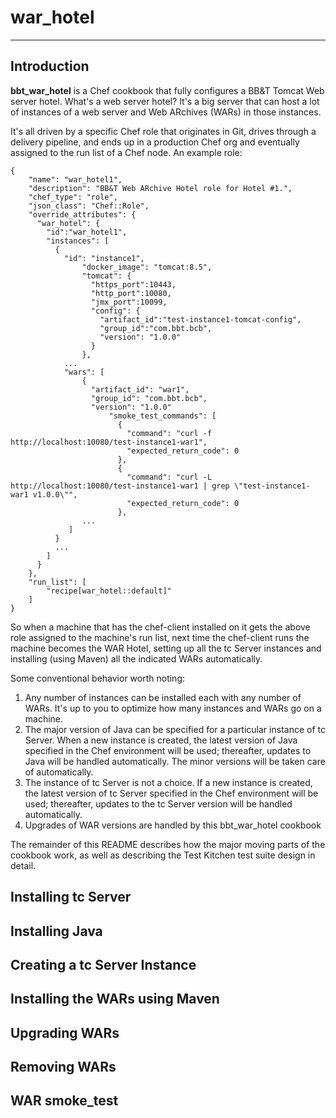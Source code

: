 # war\_hotel
----
## Introduction

__bbt\_war\_hotel__ is a Chef cookbook that fully configures a BB&T Tomcat Web server hotel.  What's a web server hotel?  It's a big server that can host a lot of instances of a web server and Web ARchives (WARs) in those instances. 

It's all driven by a specific Chef role that originates in Git, drives through a delivery pipeline, and ends up in a production Chef org and eventually assigned to the run list of a Chef node. An example role:

```
{
    "name": "war_hotel1",
    "description": "BB&T Web ARchive Hotel role for Hotel #1.",
    "chef_type": "role",
    "json_class": "Chef::Role",
    "override_attributes": {
      "war_hotel": {
        "id":"war_hotel1",
        "instances": [
		  {
		    "id": "instance1",
	            "docker_image": "tomcat:8.5",
	            "tomcat": {
	              "https_port":10443,
	              "http_port":10080,
	              "jmx_port":10099,
	              "config": {
	                "artifact_id":"test-instance1-tomcat-config",
	                "group_id":"com.bbt.bcb",
	                "version": "1.0.0"
	              }
	            },
		  	...
	  	    "wars": [
	  	        {
	  	          "artifact_id": "war1",
	  	          "group_id": "com.bbt.bcb",
	  	          "version": "1.0.0"
	                  "smoke_test_commands": [
	                    {
	                      "command": "curl -f http://localhost:10080/test-instance1-war1",
	                      "expected_return_code": 0
	                    },
	                    {
	                      "command": "curl -L  http://localhost:10080/test-instance1-war1 | grep \"test-instance1-war1 v1.0.0\"",
	                      "expected_return_code": 0
	                    },
		  	    ...
		     ]
		  }
		  ...
        ]
      }
    },
    "run_list": [
        "recipe[war_hotel::default]"
    ]
}
```

So when a machine that has the chef-client installed on it gets the above role assigned to the machine's run list, next time the chef-client runs the machine becomes the WAR Hotel, setting up all the tc Server instances and installing (using Maven) all the indicated WARs automatically.

Some conventional behavior worth noting:

1. Any number of instances can be installed each with any number of WARs. It's up to you to optimize how many instances and WARs go on a machine.
2. The major version of Java can be specified for a particular instance of tc Server. When a new instance is created, the latest version of Java specified in the Chef environment will be used; thereafter, updates to Java will be handled automatically. The minor versions will be taken care of automatically.
3. The instance of tc Server is not a choice. If a new instance is created, the latest version of tc Server specified in the Chef environment will be used; thereafter, updates to the tc Server version will be handled automatically.
4. Upgrades of WAR versions are handled by this bbt\_war\_hotel cookbook

The remainder of this README describes how the major moving parts of the cookbook work, as well as describing the Test Kitchen test suite design in detail.

## Installing tc Server


## Installing Java


## Creating a tc Server Instance


## Installing the WARs using Maven


## Upgrading WARs


## Removing WARs


## WAR smoke_test 



